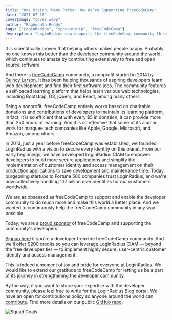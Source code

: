 ```yaml
---
title: "One Vision, Many Paths: How We’re Supporting freeCodeCamp"
date: "2021-07-16"
coverImage: "cover.webp"
author: "Raghunath Reddy"
tags: ["LoginRadius", "sponsorship", "freeCodeCamp"]
description: "LoginRadius now supports the freeCodeCamp community through a sponsorship program. We also offer $200 credits to freeCodeCamp developers to help them rapidly implement world-class customer identity and access management in their applications."
---
```


It is scientifically proven that helping others makes people happy. Probably no one knows this better than the developer community around the world, which continues to amaze by contributing extensively to free and open source software.

And there is [freeCodeCamp](https://www.freecodecamp.org/) community, a nonprofit started in 2014 by [Quincy Larson](https://twitter.com/ossia). It has been helping thousands of aspiring developers learn web development and find their first software jobs. The community features a self-paced learning platform that helps learn various web technologies, including Bootstrap, D3, jQuery, and React, among many others.

Being a nonprofit, freeCodeCamp entirely works based on charitable donations and contributions of developers to maintain its learning platform. In fact, it is so efficient that with every $5 in donation, it can provide more than 250 hours of learning. And it is so effective that some of its alumni work for marquee tech companies like Apple, Google, Microsoft, and Amazon, among others.

In 2013, just a year before freeCodeCamp was established, we founded LoginRadius with a vision to secure every identity on this planet. From our early beginnings, we have developed LoginRadius CIAM to empower developers to build more secure applications and simplify the implementation of customer identity and access management on their production applications to save development and maintenance time. Today, burgeoning startups to Fortune 500 companies trust LoginRadius, and we're now collectively handling 1.17 billion user identities for our customers worldwide.

We are as obsessed as freeCodeCamp to support and enable the developer community to do much more and make this world a better place. And we wanted to continuously help the freeCodeCamp community in any way possible.

Today, we are a [proud sponsor](https://www.freecodecamp.org/news/sponsors/) of freeCodeCamp and supporting the community's developers. 

[Signup here](https://accounts.loginradius.com/auth.aspx?action=register) if you're a developer from the freeCodeCamp community. And we'll offer $200 credits so you can leverage LoginRadius CIAM — beyond the free developer tier — to implement highly secure, user-centric customer identity and access management.

This is indeed a moment of joy and pride for everyone at LoginRadius. We would like to extend our gratitude to freeCodeCamp for letting us be a part of its journey in strengthening the developer community.

By the way, if you want to share your expertise with the developer community, please feel free to write for the LoginRadius Blog portal. We have an open for contributions policy so anyone around the world can [contribute](https://github.com/LoginRadius/engineering-portal/blob/master/CONTRIBUTING.md). Find more details on our public [GitHub repo](https://github.com/LoginRadius/engineering-portal).


![Squad Goals](https://media.giphy.com/media/xUPGcGJJMFeAPhqrfi/giphy.gif)